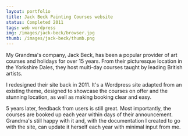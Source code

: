 ```yaml
---
layout: portfolio
title: Jack Beck Painting Courses website
status: Completed 2011
tags: web wordpress
img: /images/jack-beck/browser.jpg
thumb: /images/jack-beck/thumb.png
---
```


My Grandma's company, Jack Beck, has been a popular provider of art courses and holidays for over 15 years. From their picturesque location in the Yorkshire Dales, they host multi-day courses taught by leading British artists.

I redesigned their site back in 2011. It's a Wordpress site adapted from an existing theme, designed to showcase the courses on offer and the stunning location, as well as making booking clear and easy.

5 years later, feedback from users is still great. Most importantly, the courses are booked up each year within days of their announcement. Grandma's still happy with it and, with the documentation I created to go with the site, can update it herself each year with minimal input from me.